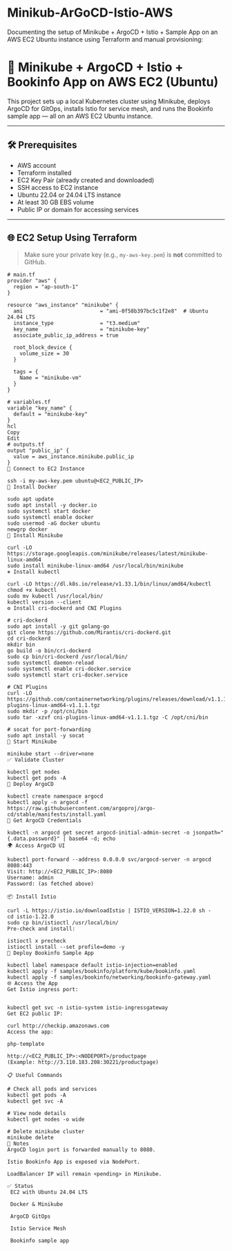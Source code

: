 # Minikub-ArGoCD-Istio-AWS
Documenting the setup of Minikube + ArgoCD + Istio + Sample App on an AWS EC2 Ubuntu instance using Terraform and manual provisioning:


# 🚀 Minikube + ArgoCD + Istio + Bookinfo App on AWS EC2 (Ubuntu)

This project sets up a local Kubernetes cluster using Minikube, deploys ArgoCD for GitOps, installs Istio for service mesh, and runs the Bookinfo sample app — all on an AWS EC2 Ubuntu instance.

---

## 🛠️ Prerequisites

- AWS account
- Terraform installed
- EC2 Key Pair (already created and downloaded)
- SSH access to EC2 instance
- Ubuntu 22.04 or 24.04 LTS instance
- At least 30 GB EBS volume
- Public IP or domain for accessing services

---

## 🌐 EC2 Setup Using Terraform

> Make sure your private key (e.g., `my-aws-key.pem`) is **not** committed to GitHub.

```hcl
# main.tf
provider "aws" {
  region = "ap-south-1"
}

resource "aws_instance" "minikube" {
  ami                         = "ami-0f58b397bc5c1f2e8"  # Ubuntu 24.04 LTS 
  instance_type               = "t3.medium"
  key_name                    = "minikube-key"
  associate_public_ip_address = true

  root_block_device {
    volume_size = 30
  }

  tags = {
    Name = "minikube-vm"
  }
}

# variables.tf
variable "key_name" {
  default = "minikube-key"
}
hcl
Copy
Edit
# outputs.tf
output "public_ip" {
  value = aws_instance.minikube.public_ip
}
🚪 Connect to EC2 Instance

ssh -i my-aws-key.pem ubuntu@<EC2_PUBLIC_IP>
🐳 Install Docker

sudo apt update
sudo apt install -y docker.io
sudo systemctl start docker
sudo systemctl enable docker
sudo usermod -aG docker ubuntu
newgrp docker
🔧 Install Minikube

curl -LO https://storage.googleapis.com/minikube/releases/latest/minikube-linux-amd64
sudo install minikube-linux-amd64 /usr/local/bin/minikube
⎈ Install kubectl

curl -LO https://dl.k8s.io/release/v1.33.1/bin/linux/amd64/kubectl
chmod +x kubectl
sudo mv kubectl /usr/local/bin/
kubectl version --client
⚙️ Install cri-dockerd and CNI Plugins

# cri-dockerd
sudo apt install -y git golang-go
git clone https://github.com/Mirantis/cri-dockerd.git
cd cri-dockerd
mkdir bin
go build -o bin/cri-dockerd
sudo cp bin/cri-dockerd /usr/local/bin/
sudo systemctl daemon-reload
sudo systemctl enable cri-docker.service
sudo systemctl start cri-docker.service

# CNI Plugins
curl -LO https://github.com/containernetworking/plugins/releases/download/v1.1.1/cni-plugins-linux-amd64-v1.1.1.tgz
sudo mkdir -p /opt/cni/bin
sudo tar -xzvf cni-plugins-linux-amd64-v1.1.1.tgz -C /opt/cni/bin

# socat for port-forwarding
sudo apt install -y socat
🚀 Start Minikube

minikube start --driver=none
✅ Validate Cluster

kubectl get nodes
kubectl get pods -A
🎯 Deploy ArgoCD

kubectl create namespace argocd
kubectl apply -n argocd -f https://raw.githubusercontent.com/argoproj/argo-cd/stable/manifests/install.yaml
🔑 Get ArgoCD Credentials

kubectl -n argocd get secret argocd-initial-admin-secret -o jsonpath="{.data.password}" | base64 -d; echo
🌍 Access ArgoCD UI

kubectl port-forward --address 0.0.0.0 svc/argocd-server -n argocd 8080:443
Visit: http://<EC2_PUBLIC_IP>:8080
Username: admin
Password: (as fetched above)

📦 Install Istio

curl -L https://istio.io/downloadIstio | ISTIO_VERSION=1.22.0 sh -
cd istio-1.22.0
sudo cp bin/istioctl /usr/local/bin/
Pre-check and install:

istioctl x precheck
istioctl install --set profile=demo -y
🧪 Deploy Bookinfo Sample App

kubectl label namespace default istio-injection=enabled
kubectl apply -f samples/bookinfo/platform/kube/bookinfo.yaml
kubectl apply -f samples/bookinfo/networking/bookinfo-gateway.yaml
🌐 Access the App
Get Istio ingress port:


kubectl get svc -n istio-system istio-ingressgateway
Get EC2 public IP:

curl http://checkip.amazonaws.com
Access the app:

php-template

http://<EC2_PUBLIC_IP>:<NODEPORT>/productpage
(Example: http://3.110.183.208:30221/productpage)

📋 Useful Commands

# Check all pods and services
kubectl get pods -A
kubectl get svc -A

# View node details
kubectl get nodes -o wide

# Delete minikube cluster
minikube delete
📌 Notes
ArgoCD login port is forwarded manually to 8080.

Istio Bookinfo App is exposed via NodePort.

LoadBalancer IP will remain <pending> in Minikube.

✅ Status
 EC2 with Ubuntu 24.04 LTS

 Docker & Minikube

 ArgoCD GitOps

 Istio Service Mesh

 Bookinfo sample app
